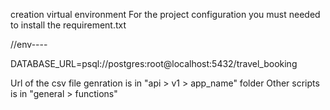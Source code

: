 creation virtual environment 
For the project configuration you must needed to install the requirement.txt


//env----

DATABASE_URL=psql://postgres:root@localhost:5432/travel_booking

Url of the csv file genration is in "api > v1 > app_name" folder
Other scripts is in "general > functions"
